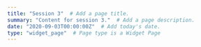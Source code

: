 ```yaml
---
title: "Session 3"  # Add a page title.
summary: "Content for session 3."  # Add a page description.
date: "2020-09-03T00:00:00Z"  # Add today's date.
type: "widget_page"  # Page type is a Widget Page
---
```

